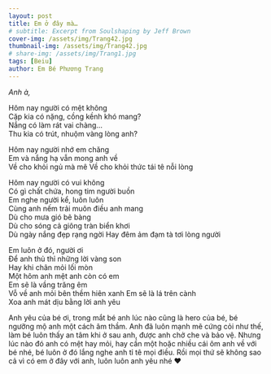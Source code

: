 ```yaml
---
layout: post
title: Em ở đây mà…
# subtitle: Excerpt from Soulshaping by Jeff Brown
cover-img: /assets/img/Trang42.jpg
thumbnail-img: /assets/img/Trang42.jpg
# share-img: /assets/img/Trang1.jpg
tags: [Beiu]
author: Em Bé Phương Trang
---
```

*Anh à,*

Hôm nay người có mệt không  
Cặp kia có nặng, cồng kềnh khó mang?  
Nắng có làm rát vai chàng…  
Thu kia có trút, nhuộm vàng lòng anh?  

Hôm nay người nhớ em chăng  
Em và nắng hạ vẫn mong anh về  
Về cho khỏi ngủ mà mê
Về cho khỏi thức tái tê nỗi lòng  

Hôm nay người có vui không  
Có gì chất chứa, hong tim người buồn  
Em nghe người kể, luôn luôn  
Cùng anh nếm trải muôn điều anh mang  
Dù cho mưa gió bẽ bàng  
Dù cho sóng cả giông tràn biển khơi  
Dù ngày nắng đẹp rạng ngời
Hay đêm ảm đạm tà tơi lòng người

Em luôn ở đó, người ơi  
Để anh thủ thỉ những lời vàng son  
Hay khi chân mỏi lối mòn  
Một hôm anh mệt anh còn có em  
Em sẽ là vầng trăng êm   
Vỗ về anh mỏi bên thềm hiên xanh
Em sẽ là lá trên cành   
Xoa anh mát dịu bằng lời anh yêu  

Anh yêu của bé ơi, trong mắt bé anh lúc nào cũng là hero của bé, bé ngưỡng mộ anh một cách âm thầm. Anh đã luôn mạnh mẽ cứng cỏi như thế, làm bé luôn thấy an tâm khi ở sau anh, được anh chở che và bảo vệ. Nhưng lúc nào đó anh có mệt hay mỏi, hay cần một hoặc nhiều cái ôm anh về với bé nhé, bé luôn ở đó lắng nghe anh tỉ tê mọi điều. Rồi mọi thứ sẽ không sao cả vì có em ở đây với anh, luôn luôn anh yêu nhé ❤️